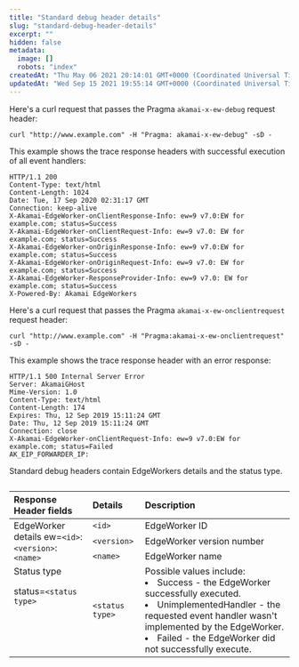 ```yaml
---
title: "Standard debug header details"
slug: "standard-debug-header-details"
excerpt: ""
hidden: false
metadata: 
  image: []
  robots: "index"
createdAt: "Thu May 06 2021 20:14:01 GMT+0000 (Coordinated Universal Time)"
updatedAt: "Wed Sep 15 2021 19:55:14 GMT+0000 (Coordinated Universal Time)"
---
```

Here's a curl request that passes the Pragma `akamai-x-ew-debug` request header:

```curl
curl "http://www.example.com" -H "Pragma: akamai-x-ew-debug" -sD -
```

This example shows the trace response headers with successful execution of all event handlers:

```http
HTTP/1.1 200
Content-Type: text/html
Content-Length: 1024
Date: Tue, 17 Sep 2020 02:31:17 GMT
Connection: keep-alive
X-Akamai-EdgeWorker-onClientResponse-Info: ew=9 v7.0:EW for example.com; status=Success
X-Akamai-EdgeWorker-onClientRequest-Info: ew=9 v7.0: EW for example.com; status=Success
X-Akamai-EdgeWorker-onOriginResponse-Info: ew=9 v7.0:EW for example.com; status=Success
X-Akamai-EdgeWorker-onOriginRequest-Info: ew=9 v7.0: EW for example.com; status=Success
X-Akamai-EdgeWorker-ResponseProvider-Info: ew=9 v7.0: EW for example.com; status=Success
X-Powered-By: Akamai EdgeWorkers
```

Here's a curl request that passes the Pragma `akamai-x-ew-onclientrequest` request header:

```curl
curl "http://www.example.com" -H "Pragma:akamai-x-ew-onclientrequest" -sD -
```

This example shows the trace response header with an error response:

```http
HTTP/1.1 500 Internal Server Error
Server: AkamaiGHost
Mime-Version: 1.0
Content-Type: text/html
Content-Length: 174
Expires: Thu, 12 Sep 2019 15:11:24 GMT
Date: Thu, 12 Sep 2019 15:11:24 GMT
Connection: close
X-Akamai-EdgeWorker-onClientRequest-Info: ew=9 v7.0:EW for example.com; status=Failed
AK_EIP_FORWARDER_IP:
```

Standard debug headers contain EdgeWorkers details and the status type. 
<div></div>
<table>

<caption>

</caption>

<colgroup>

<col/>

<col/>

<col/>

</colgroup>

<thead>

<tr>

<th align="left">Response Header fields</th>

<th align="left">Details</th>

<th align="left">Description</th>

</tr>

</thead>

<tbody>

<tr>

<td rowspan="3" style="vertical-align:top">
EdgeWorker details
ew=<code>&lt;id&gt;</code>:<code>&lt;version&gt;</code>:<code>&lt;name&gt;</code>

</td>

<td><code>&lt;id&gt;</code> </td>

<td>EdgeWorker ID</td>

</tr>

<tr>

<td><code>&lt;version&gt;</code></td>

<td> EdgeWorker version number</td>

</tr>

<tr>

<td><code>&lt;name&gt;</code></td>

<td>EdgeWorker name</td>

</tr>

<tr>

<td style="vertical-align:top">
Status type

status=<code>&lt;status type&gt;</code>
</td>

<td><code>&lt;status type&gt;</code></td>

<td>
Possible values include:
  
<li>Success - the EdgeWorker successfully executed.</li>
<li>UnimplementedHandler - the requested event handler wasn't implemented by the EdgeWorker.</li>
<li>Failed - the EdgeWorker did not successfully execute.</li>

</td>

</tr>

</tbody>

</table>
<style></style>
